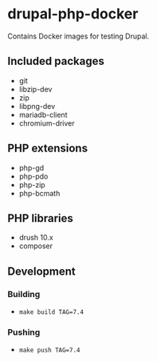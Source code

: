 # drupal-php-docker

Contains Docker images for testing Drupal.


## Included packages

- git
- libzip-dev
- zip
- libpng-dev
- mariadb-client
- chromium-driver

## PHP extensions

- php-gd
- php-pdo
- php-zip
- php-bcmath

## PHP libraries

- drush 10.x
- composer

## Development

### Building

- `make build TAG=7.4`

### Pushing

- `make push TAG=7.4`
